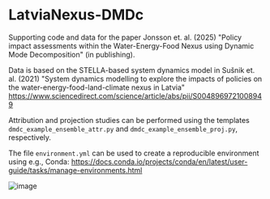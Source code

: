 # LatviaNexus-DMDc
Supporting code and data for the paper Jonsson et. al. (2025) "Policy impact assessments within the Water-Energy-Food Nexus using Dynamic Mode Decomposition" (in publishing).

Data is based on the STELLA-based system dynamics model in Sušnik et. al. (2021) "System dynamics modelling to explore the impacts of policies on the water-energy-food-land-climate nexus in Latvia" https://www.sciencedirect.com/science/article/abs/pii/S0048969721008949

Attribution and projection studies can be performed using the templates `dmdc_example_ensemble_attr.py` and `dmdc_example_ensemble_proj.py`, respectively.

The file `environment.yml` can be used to create a reproducible environment using e.g., Conda: https://docs.conda.io/projects/conda/en/latest/user-guide/tasks/manage-environments.html

![image](https://github.com/user-attachments/assets/07e80fba-f2e4-40af-a024-402cf6d92607)
